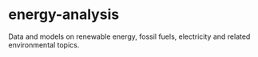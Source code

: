 # energy-analysis
Data and models on renewable energy, fossil fuels, electricity and related environmental topics.
